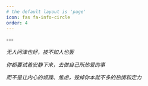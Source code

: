 ```yaml
---
# the default layout is 'page'
icon: fas fa-info-circle
order: 4
---
```


*---*

*无人问津也好，技不如人也罢*

*你都要试着安静下来，去做自己所热爱的事*

*而不是让内心的烦躁、焦虑，毁掉你本就不多的热情和定力*
